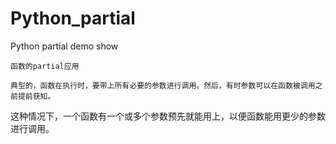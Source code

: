 Python_partial
==============

Python partial demo show

    函数的partial应用
 
    典型的，函数在执行时，要带上所有必要的参数进行调用。然后，有时参数可以在函数被调用之前提前获知。
这种情况下，一个函数有一个或多个参数预先就能用上，以便函数能用更少的参数进行调用。
